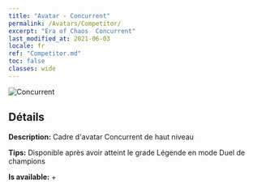```yaml
---
title: "Avatar - Concurrent"
permalink: /Avatars/Competitor/
excerpt: "Era of Chaos  Concurrent"
last_modified_at: 2021-06-03
locale: fr
ref: "Competitor.md"
toc: false
classes: wide
---
```

 ![Concurrent](/images/a/avatarFrame_2.png)

## Détails

 **Description:** Cadre d'avatar Concurrent de haut niveau 

 **Tips:** Disponible après avoir atteint le grade Légende en mode Duel de champions 

 **Is available:**  + 

